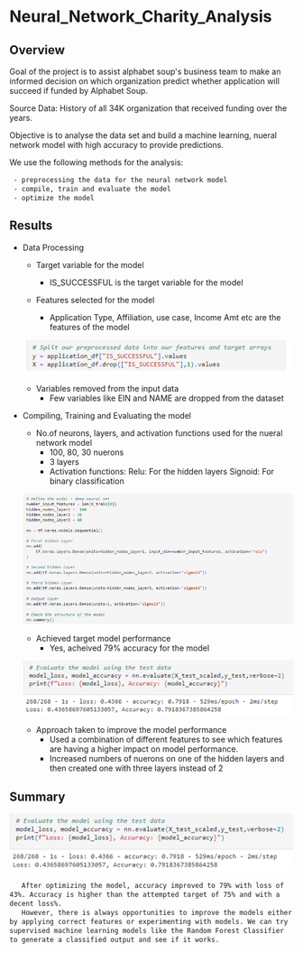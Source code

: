 # Neural_Network_Charity_Analysis

## Overview

  Goal of the project is to assist alphabet soup's business team to make an informed decision on which organization predict whether application will succeed if funded by Alphabet Soup. 
  
  Source Data: History of all 34K organization that received funding over the years.
  
  Objective is to analyse the data set and build a machine learning, nueral network model with high accuracy to provide predictions.
  
  We use the following methods for the analysis:

     - preprocessing the data for the neural network model
     - compile, train and evaluate the model
     - optimize the model
  

## Results

* Data Processing

   * Target variable for the model
     - IS_SUCCESSFUL is the target variable for the model
     
   * Features selected for the model
      - Application Type, Affiliation, use case, Income Amt etc are the features of the model

    ![](https://github.com/SuniAnalytics/Neural_Network_Charity_Analysis/blob/main/Resources/1.%20Target%20and%20Features.png)
   
   * Variables removed from the input data
     - Few variables like EIN and NAME are dropped from the dataset


* Compiling, Training and Evaluating the model

   * No.of neurons, layers, and activation functions used for the nueral network model
      - 100, 80, 30 nuerons
      - 3 layers
      - Activation functions: 
           Relu: For the hidden layers
           Signoid: For binary classification

    ![](https://github.com/SuniAnalytics/Neural_Network_Charity_Analysis/blob/main/Resources/2.%20Model%20Parameters.png)
      
   * Achieved target model performance
      - Yes, acheived 79% accuracy for the model
      
    ![](https://github.com/SuniAnalytics/Neural_Network_Charity_Analysis/blob/main/Resources/3.%20Model%20Performance.png)
    
   * Approach taken to improve the model performance
      - Used a combination of different features to see which features are having a higher impact on model performance. 
      - Increased numbers of nuerons on one of the hidden layers and then created one with three layers instead of 2

## Summary 

![](https://github.com/SuniAnalytics/Neural_Network_Charity_Analysis/blob/main/Resources/3.%20Model%20Performance.png)

       After optimizing the model, accuracy improved to 79% with loss of 43%. Accuracy is higher than the attempted target of 75% and with a decent loss%. 
       However, there is always opportunities to improve the models either by applying correct features or experimenting with models. We can try supervised machine learning models like the Random Forest Classifier to generate a classified output and see if it works.



